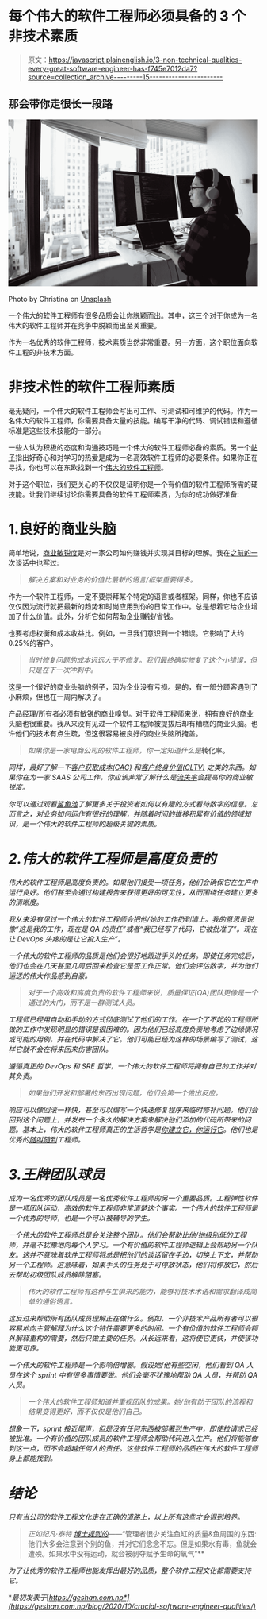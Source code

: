 # 每个伟大的软件工程师必须具备的 3 个非技术素质

> 原文：<https://javascript.plainenglish.io/3-non-technical-qualities-every-great-software-engineer-has-f745e7012da7?source=collection_archive---------15----------------------->

## 那会带你走很长一段路

![](img/8efce0c77bf8e4dfbc8d60096b1a7733.png)

Photo by Christina on [Unsplash](https://unsplash.com/photos/7PHq2BCa7dM)

一个伟大的软件工程师有很多品质会让你脱颖而出。其中，这三个对于你成为一名伟大的软件工程师并在竞争中脱颖而出至关重要。

作为一名优秀的软件工程师，技术素质当然非常重要。另一方面，这个职位面向软件工程的非技术方面。

# 非技术性的软件工程师素质

毫无疑问，一个伟大的软件工程师会写出可工作、可测试和可维护的代码。作为一名伟大的软件工程师，你需要具备大量的技能。编写干净的代码、调试错误和遵循标准是这些技术技能的一部分。

一些人认为积极的态度和沟通技巧是一个伟大的软件工程师必备的素质。另一个[帖子](https://devskiller.com/qualities-great-developer/)指出好奇心和对学习的热爱是成为一名高效软件工程师的必要条件。如果你正在寻找，你也可以在东欧找到一个[伟大的软件工程师](https://distantjob.com/blog/is-eastern-europe-a-good-source-of-software-engineering-talent/)。

对于这个职位，我们更关心的不仅仅是证明你是一个有价值的软件工程师所需的硬技能。让我们继续讨论你需要具备的软件工程师素质，为你的成功做好准备:

# 1.良好的商业头脑

简单地说，[商业敏锐度](https://www.advantexe.com/what-is-business-acumen)是对一家公司如何赚钱并实现其目标的理解。我在[之前的一次谈话中也写过](https://gist.github.com/blog/2017/02/things-i-wished-i-knew-as-a-junior-developer-slides/):

> *解决方案和对业务的价值比最新的语言/框架重要得多。*

作为一个软件工程师，一定不要崇拜某个特定的语言或者框架。同样，你也不应该仅仅因为流行就把最新的趋势和时尚应用到你的日常工作中。总是想着它给企业增加了什么价值。此外，分析它如何帮助企业赚钱/省钱。

也要考虑权衡和成本收益比。例如，一旦我们意识到一个错误。它影响了大约 0.25%的客户。

> *当时修复问题的成本远远大于不修复。我们最终确实修复了这个小错误，但只是在下一次冲刺中。*

这是一个很好的商业头脑的例子，因为企业没有亏损。是的，有一部分顾客遇到了小麻烦，但也在一周内解决了。

产品经理/所有者必须有敏锐的商业嗅觉。对于软件工程师来说，拥有良好的商业头脑也很重要。我从来没有见过一个软件工程师被提拔后却有糟糕的商业头脑。也许他们的技术有点生疏，但这很容易被良好的商业头脑所掩盖。

> *如果你是一家电商公司的软件工程师，你一定知道什么是*[](https://www.nngroup.com/articles/conversion-rates/)**转化率。**

*同样，最好了解一下[客户获取成本(CAC)](https://blog.hubspot.com/service/what-does-cac-stand-for) 和[客户终身价值(CLTV)](https://blog.hubspot.com/service/how-to-calculate-customer-lifetime-value) 之类的东西。如果你在为一家 SAAS 公司工作，你应该非常了解什么是[流失率](https://blog.hubspot.com/service/what-is-churn-rate)会提高你的商业敏锐度。*

*你可以通过观看[鲨鱼池](https://www.youtube.com/channel/UCmdI-Y9DGqIUzVXGZ-o1pOQ)了解更多关于投资者如何以有趣的方式看待数字的信息。总而言之，对业务如何运作有很好的理解，并随着时间的推移积累有价值的领域知识，是一个伟大的软件工程师的超级关键的素质。*

# *2.伟大的软件工程师是高度负责的*

*伟大的软件工程师是高度负责的。如果他们接受一项任务，他们会确保它在生产中运行良好。他们甚至会通过构建报告来获得更好的可见性，从而围绕任务建立更多的清晰度。*

*我从来没有见过一个伟大的软件工程师会把他/她的工作扔到墙上。我的意思是说像“这是我的工作，现在是 QA 的责任”或者“我已经写了代码，它被批准了”。现在让 DevOps 头疼的是让它投入生产”。*

*一个伟大的软件工程师的品质是他们会很好地跟进手头的任务。即使任务完成后，他们也会在几天甚至几周后回来检查它是否工作正常。他们会评估数字，并为他们运送的伟大作品感到自豪。*

> *对于一个高效和高度负责的软件工程师来说，质量保证(QA)团队更像是一个通过的大门，而不是一群测试人员。*

*工程师已经用自动和手动的方式彻底测试了他们的工作。在一个了不起的工程师所做的工作中发现明显的错误是很困难的。因为他们已经高度负责地考虑了边缘情况或可能的用例，并在代码中解决了它。他们可能已经为这样的场景编写了测试，这样它就不会在将来回来伤害团队。*

*遵循真正的 DevOps 和 SRE 哲学，一个伟大的软件工程师将拥有自己的工作并对其负责。*

> *如果他们开发和部署的东西出现问题，他们会第一个做出反应。*

*响应可以像回滚一样快，甚至可以编写一个快速修复程序来临时修补问题。他们会回到这个问题上，并发布一个永久的解决方案来解决他们添加的代码所带来的问题。基本上，伟大的软件工程师真正的生活哲学是[你建立它，你运行它](https://www.atlassian.com/incident-management/devops/you-built-it-you-run-it)。他们也是优秀的[随叫随到](https://skeltonthatcher.com/2017/10/18/build-run-developers-also-call/)工程师。*

# *3.王牌团队球员*

*成为一名优秀的团队成员是一名优秀软件工程师的另一个重要品质。工程弹性软件是一项团队运动，高效的软件工程师非常清楚这个事实。一个伟大的软件工程师是一个优秀的导师，也是一个可以被辅导的学生。*

*一个伟大的软件工程师总是会关注整个团队。他们会帮助比他/她级别低的工程师，并毫不犹豫地向每个人学习。一个有价值的软件工程师逻辑上会帮助另一个队友。这并不意味着软件工程师将总是把他们的谈话留在手边，切换上下文，并帮助另一个工程师。这意味着，如果手头的任务处于可停放状态，他们将停放它，然后去帮助初级团队成员解除阻塞。*

> *伟大的软件工程师有这种与生俱来的能力，能够将技术术语和需求翻译成简单的通俗语言。*

*这反过来帮助所有团队成员理解正在做什么。例如，一个非技术产品所有者可以很容易地向主管解释为什么这个特性需要更多的时间。一个有价值的软件工程师会额外解释重构的需要，然后只做主要的任务。从长远来看，这将使它更快，并使该功能更可靠。*

*一个伟大的软件工程师是一个影响倍增器。假设她/他有些空闲，他们看到 QA 人员在这个 sprint 中有很多事情要做。他们会毫不犹豫地帮助 QA 人员，并帮助 QA 人员。*

> *一个伟大的软件工程师知道并重视团队的成果。她/他有助于团队的流程和结果变得更好，而不仅仅是他们自己。*

*想象一下，sprint 接近尾声，但是没有任何东西被部署到生产中，即使拉请求已经被批准。一个有价值的团队成员的软件工程师会帮助代码进入生产。他们将能够做到这一点，而不会超越任何人的责任。这些软件工程师的品质在伟大的软件工程师身上都能找到。*

# *结论*

*只有当公司的软件工程文化走在正确的道路上，以上所有这些才会得到培养。*

> *正如纪凡·泰特 [*博士提到的*](https://www.wholepartnership.com/cleaning-the-fishtank-a-systemic-lens-on-purpose-led-leadership-and-organisations/)*——“管理者很少关注鱼缸的质量&鱼周围的东西:他们大多会注意到个别的鱼，并对它们念念不忘。但是如果水有毒，鱼就会遭殃。如果水中没有运动，就会被剥夺赋予生命的氧气”**

*为了让优秀的软件工程师也能发挥出最好的品质，整个软件工程文化都需要支持它。*

**最初发表于*[*https://geshan.com.np*](https://geshan.com.np/blog/2020/10/crucial-software-engineer-qualities/)*